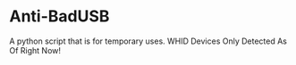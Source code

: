 # Anti-BadUSB
A python script that is for temporary uses. WHID Devices Only Detected As Of Right Now!
